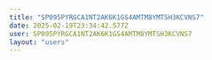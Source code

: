 ```yaml
---
title: "SP095PYRGCA1NT2AK6K1GS4AMTM8YMTSH3KCVNS7"
date: 2025-02-19T23:34:42.577Z
user: SP095PYRGCA1NT2AK6K1GS4AMTM8YMTSH3KCVNS7
layout: "users"
---
```

    